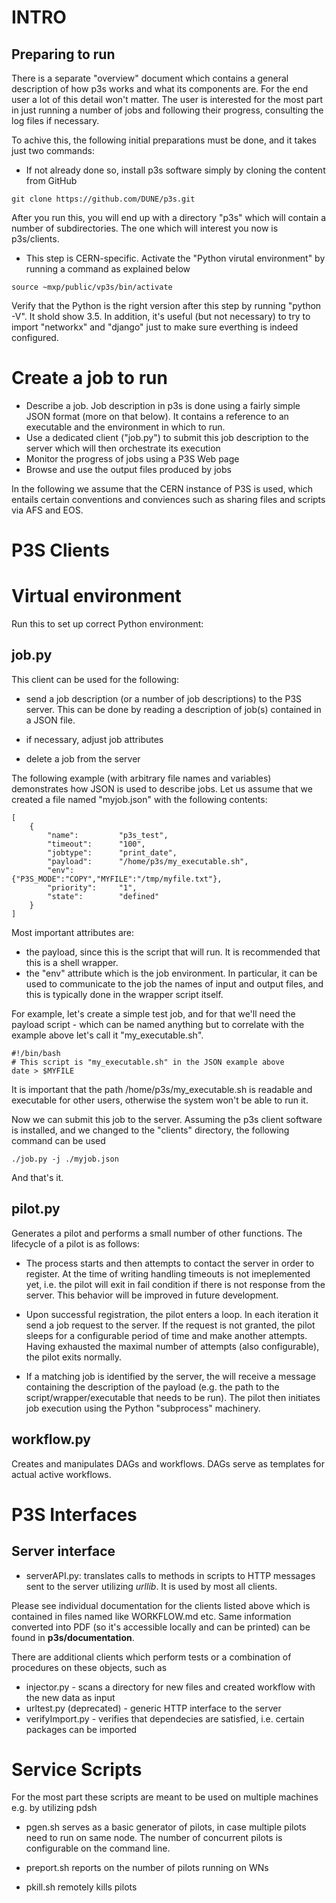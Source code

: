# INTRO
## Preparing to run
There is a separate "overview" document which contains a general description of
how p3s works and what its components are. For the end user a lot of this detail
won't matter. The user is interested for the most part in just running a number
of jobs and following their progress, consulting the log files if necessary.

To achive this, the following initial preparations must be done, and it takes
just two commands:

* If not already done so, install p3s software simply by cloning the content from GitHub
```
git clone https://github.com/DUNE/p3s.git
```
After you run this, you will end up with a directory "p3s" which will contain
a number of subdirectories. The one which will interest you now is p3s/clients.


* This step is CERN-specific. Activate the "Python virutal environment" by running a command as explained below
```
source ~mxp/public/vp3s/bin/activate
```
Verify that the Python is the right version after this step by running "python -V". It
shold show 3.5. In addition, it's useful (but not necessary) to try to import "networkx"
and "django" just to make sure everthing is indeed configured.

# Create a job to run
* Describe a job. Job description in p3s is done using a fairly simple JSON format (more on that below). It contains a reference
to an executable and the environment in which to run.
* Use a dedicated client ("job.py") to submit this job description to the server which will then orchestrate its execution
* Monitor the progress of jobs using a P3S Web page
* Browse and use the output files produced by jobs

In the following we assume that the CERN instance of P3S is used, which entails
certain conventions and conviences such as sharing files and scripts via AFS and EOS.

# P3S Clients
# Virtual environment
Run this to set up correct Python environment:


## job.py

This client can be used for the following:

* send a job description (or a number of job descriptions) to the P3S server.
This can be done by reading a description of job(s) contained in a JSON file.

* if necessary, adjust job attributes

* delete a job from the server


The following example (with arbitrary file names and variables) demonstrates how JSON is used
to describe jobs. Let us assume that we created a file named "myjob.json" with the following
contents:

```
[
    {
        "name":         "p3s_test",
        "timeout":      "100",
        "jobtype":      "print_date",
        "payload":      "/home/p3s/my_executable.sh",
        "env":          {"P3S_MODE":"COPY","MYFILE":"/tmp/myfile.txt"},
        "priority":     "1",
        "state":        "defined"
    }
]
```

Most important attributes are:
* the payload, since this is the script that will run. It is recommended that this is a shell wrapper.
* the "env" attribute which is the job environment. In particular, it can be used to communicate to
the job the names of input and output files, and this is typically done in the wrapper script itself.

For example, let's create a simple test job, and for that we'll need the payload script - which can
be named anything but to correlate with the example above let's call it "my_executable.sh".

```
#!/bin/bash
# This script is "my_executable.sh" in the JSON example above
date > $MYFILE
```
It is important that the path /home/p3s/my_executable.sh is readable and executable for other users,
otherwise the system won't be able to run it.

Now we can submit this job to the server. Assuming the p3s client software is installed, and
we changed to the "clients" directory, the following command can be used
```
./job.py -j ./myjob.json
```

And that's it.


## pilot.py

Generates a pilot and performs a small number of other functions.
The lifecycle of a pilot is as follows:
* The process starts and then attempts to contact the server in order to register. At the time of writing
handling timeouts is not imeplemented yet, i.e. the pilot will exit in fail condition if there is not
response from the server. This behavior will be improved in future development.

* Upon successful registration, the pilot enters a loop. In each iteration it send a job request
to the server. If the request is not granted, the pilot sleeps for a configurable period of time
and make another attempts. Having exhausted the maximal number of attempts (also configurable), the pilot
exits normally.

* If a matching job is identified by the server, the will receive a message containing the description
of the payload (e.g. the path to the script/wrapper/executable that needs to be run). The pilot then
initiates job execution using the Python "subprocess" machinery.

## workflow.py

Creates and manipulates DAGs and workflows. DAGs serve as templates for actual active workflows.



# P3S Interfaces
## Server interface

* serverAPI.py: translates calls to methods in scripts to HTTP messages sent to the server
utilizing *urllib*. It is used by most all clients.

Please see individual documentation for the clients listed above which is
contained in files named like WORKFLOW.md etc. Same information converted
into PDF (so it's accessible locally and can be printed) can be found in
**p3s/documentation**.


There are additional clients which perform tests or a combination
of procedures on these objects, such as
* injector.py - scans a directory for new files and created workflow with the new data as input
* urltest.py (deprecated) - generic HTTP interface to the server
* verifyImport.py - verifies that dependecies are satisfied, i.e. certain packages can be imported


# Service Scripts
For the most part these scripts are meant to be used on multiple machines e.g. by
utilizing pdsh
*  pgen.sh serves as a basic generator of pilots, in case multiple pilots need to run
on same node. The number of concurrent pilots is configurable on the command line.

* preport.sh reports on the number of pilots running on WNs

* pkill.sh remotely kills pilots

